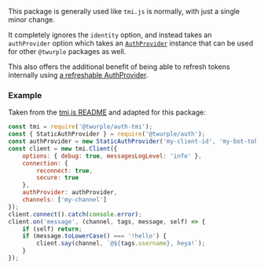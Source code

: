 This package is generally used like `tmi.js` is normally, with just a single minor change.

It completely ignores the `identity` option, and instead takes an `authProvider` option which takes an
[`AuthProvider`](/auth/reference/interfaces/AuthProvider)
instance that can be used for other `@twurple` packages as well.

This also offers the additional benefit of being able to refresh tokens internally using
[a refreshable AuthProvider](/auth/docs/providers/refreshable).

### Example

Taken from the [tmi.js README](https://www.npmjs.com/package/tmi.js) and adapted for this package:

```js
const tmi = require('@twurple/auth-tmi');
const { StaticAuthProvider } = require('@twurple/auth');
const authProvider = new StaticAuthProvider('my-client-id', 'my-bot-token');
const client = new tmi.Client({
	options: { debug: true, messagesLogLevel: 'info' },
	connection: {
		reconnect: true,
		secure: true
	},
	authProvider: authProvider,
	channels: ['my-channel']
});
client.connect().catch(console.error);
client.on('message', (channel, tags, message, self) => {
	if (self) return;
	if (message.toLowerCase() === '!hello') {
		client.say(channel, `@${tags.username}, heya!`);
	}
});
```
